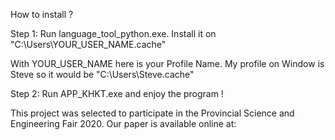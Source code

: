How to install ?

Step 1: Run language_tool_python.exe. Install it on "C:\Users\YOUR_USER_NAME\.cache"

With YOUR_USER_NAME here is your Profile Name. My profile on Window is Steve so it would be "C:\Users\Steve\.cache"

Step 2: Run APP_KHKT.exe and enjoy the program !

This project was selected to participate in the Provincial Science and Engineering Fair 2020. Our paper is available online at: 
